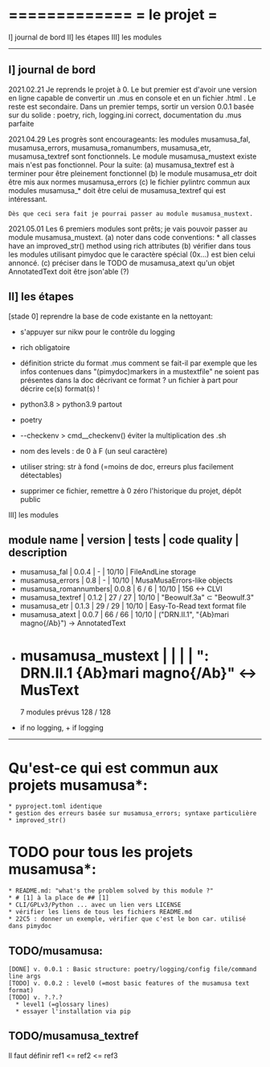 =============
= le projet =
=============
I] journal de bord
II] les étapes
III] les modules

-------------------------------------------------------------------------------    

I] journal de bord
------------------

2021.02.21
    Je reprends le projet à 0.
    Le but premier est d'avoir une version en ligne capable de convertir un .mus
    en console et en un fichier .html . Le reste est secondaire.
    Dans un premier temps, sortir un version 0.0.1 basée sur du solide : poetry, rich,
    logging.ini correct, documentation du .mus parfaite
    
2021.04.29
    Les progrès sont encourageants: les modules musamusa_fal, musamusa_errors, 
    musamusa_romanumbers, musamusa_etr, musamusa_textref sont fonctionnels.
    Le module musamusa_mustext existe mais n'est pas fonctionnel.
    Pour la suite: 
    (a) musamusa_textref est à terminer pour être pleinement fonctionnel
    (b) le module musamusa_etr doit être mis aux normes musamusa_errors
    (c) le fichier pylintrc commun aux modules musamusa_* doit être
        celui de musamusa_textref qui est intéressant.
        
    Dès que ceci sera fait je pourrai passer au module musamusa_mustext.

2021.05.01
    Les 6 premiers modules sont prêts; je vais pouvoir passer au module musamusa_mustext.
    (a) noter dans code conventions: * all classes have an improved_str() method using rich attributes
    (b) vérifier dans tous les modules utilisant pimydoc que le caractère spécial (0x...) est bien
        celui annoncé.
    (c) préciser dans le TODO de musamusa_atext qu'un objet AnnotatedText doit être json'able (?)

II] les étapes
--------------
[stade 0] reprendre la base de code existante en la nettoyant:
  - s'appuyer sur nikw pour le contrôle du logging
  - rich obligatoire
  - définition stricte du format .mus
    comment se fait-il par exemple que les infos contenues dans "(pimydoc)markers in a mustextfile"
    ne soient pas présentes dans la doc décrivant ce format ?
    un fichier à part pour décrire ce(s) format(s) !
  - python3.8 > python3.9 partout
  - poetry
  - --checkenv > cmd__checkenv()
    éviter la multiplication des .sh
  - nom des levels : de 0 à F (un seul caractère)
  - utiliser string: str à fond (=moins de doc, erreurs plus facilement détectables)

      
- supprimer ce fichier, remettre à 0 zéro l'historique du projet, dépôt public


III] les modules

   module name          | version | tests     | code quality | description
   ----------------------------------------------------------------------------------------------------------------
-  musamusa_fal         | 0.0.4   |     -     | 10/10        | FileAndLine storage
-  musamusa_errors      | 0.8     |     -     | 10/10        | MusaMusaErrors-like objects
-  musamusa_romannumbers| 0.0.8   |   6 /   6 | 10/10        | 156 <-> CLVI
-  musamusa_textref     | 0.1.2   |  27 /  27 | 10/10        | "Beowulf.3a" ⊂ "Beowulf.3"
-  musamusa_etr         | 0.1.3   |  29 /  29 | 10/10        | Easy-To-Read text format file
-  musamusa_atext       | 0.0.7   |  66 /  66 | 10/10        | ("DRN.II.1", "{Ab}mari magno{/Ab}") -> AnnotatedText
+  musamusa_mustext     |         |           |              | ": DRN.II.1 {Ab}mari magno{/Ab}" <-> MusText
   =================================================================================================================
   7 modules prévus                 128 / 128 
   
- if no logging, + if logging

*******************************************************************************
# Qu'est-ce qui est commun aux projets musamusa*:

    * pyproject.toml identique
    * gestion des erreurs basée sur musamusa_errors; syntaxe particulière
    * improved_str()

# TODO pour tous les projets musamusa*:

    * README.md: "what's the problem solved by this module ?"
    * # [1] à la place de ## [1]
    * CLI/GPLv3/Python ... avec un lien vers LICENSE
    * vérifier les liens de tous les fichiers README.md
    * 22C5 : donner un exemple, vérifier que c'est le bon car. utilisé dans pimydoc

## TODO/musamusa:

```
[DONE] v. 0.0.1 : Basic structure: poetry/logging/config file/command line args
[TODO] v. 0.0.2 : level0 (=most basic features of the musamusa text format)
[TODO] v. ?.?.?
  * level1 (=glossary lines)
  * essayer l'installation via pip
```

## TODO/musamusa_textref

Il faut définir ref1 <= ref2 <= ref3
